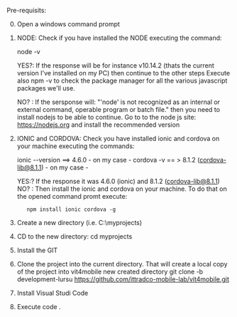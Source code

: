 Pre-requisits:

0) Open a windows command prompt
1) NODE: Check if you have installed the NODE executing the command:
   
   node -v
   
   YES?: If the response will be for instance v10.14.2 (thats the current version I've installed on my PC) then continue to the other steps
         Execute also npm -v to check the package manager for all the various javascript packages we'll use.
         
   NO? : If the sersponse will: "'node' is not recognized as an internal or external command, operable program or batch file." 
   then you need to install nodejs to be able to continue. 
   Go to to the node js site: https://nodejs.org and install the recommended version

2) IONIC and CORDOVA: Check you have installed ionic and cordova on your machine executing the commands:

    ionic --version ==> 4.6.0 - on my case -
    cordova -v      == > 8.1.2 (cordova-lib@8.1.1) - on my case -
    
    YES:? If the response it was 4.6.0 (ionic) and 8.1.2 (cordova-lib@8.1.1)
    NO? : Then install the ionic and cordova on your machine.
          To do that on the opened command promt execute: 
          
          npm install ionic cordova -g



1) Create a new directory (i.e. C:\myprojects)

2) CD to the new directory: cd myprojects

3) Install the GIT
4) Clone the project into the current directory. That will create a local copy of the project into vit4mobile new created directory
git clone -b development-lursu https://github.com/ittradco-mobile-lab/vit4mobile.git
5) Install Visual Studi Code
6) Execute code .
